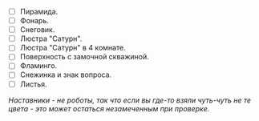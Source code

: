 - [ ] Пирамида.
- [ ] Фонарь.
- [ ] Снеговик.
- [ ] Люстра "Сатурн".
- [ ] Люстра "Сатурн" в 4 комнате.
- [ ] Поверхность с замочной скважиной.
- [ ] Фламинго.
- [ ] Снежинка и знак вопроса.
- [ ] Листья.

*Наставники - не роботы, так что если вы где-то взяли чуть-чуть не те цвета - это может остаться незамеченным при проверке.*

